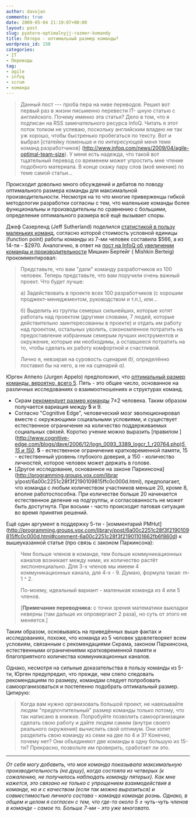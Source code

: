 ```yaml
---
author: davojan
comments: true
date: 2009-05-04 21:19:07+00:00
layout: post
slug: pyatero-optimalnyjj-razmer-komandy
title: Пятеро - оптимальный размер команды?
wordpress_id: 150
categories:
- IT
- Переводы
tag:
- agile
- infoq
- scrum
- команда
---
```


> Данный пост --- проба пера на ниве переводов. Решил вот первый раз в жизни письменно перевести
> IT- шную статью с английского. Почему именно эта статья? Дело в том, что я подписан на RSS
> замечательного ресурса InfoQ. Читать я этот поток толком не успеваю, поскольку английским владею
> не так уж хорошо, чтобы быстренько пробегаться по тексту. Вот и выбрал [статейку поменьше и по
> интересующей меня теме команд разработчиков]
> (http://www.infoq.com/news/2009/04/agile-optimal-team-size). У меня есть надежда, что такой вот
> тщательный перевод со временем может упростить мне чтение подобного материала. В конце скажу пару
> слов (моё мнение) по теме самой статьи...

Происходит довольно много обсуждений и дебатов по поводу оптимального размера команды для
максимальной производительности. Несмотря на то что многие приверженцы гибкой методологии
разработки согласны с тем, что маленькие команды более функциональны и производительны по сравнению
с большими, определение оптимального размера всё ещё вызывает споры.<!--more-->

Джеф Сазерленд (Jeff Sutherland) поделился [статистикой в пользу маленьких
команд](http://jeffsutherland.com/2003/02/scrum-keep-team-size-under-7.html), согласно которой
стоимость условной единицы (function point) работы команды из 7-ми человек составила $566, а из
14-ти - $2970. Аналогично, в ответ на [пост на InfoQ об увеличении команды и
производительности](http://www.infoq.com/news/2007/11/team-growth-and-productivity) Мишкин Бертейг
( Mishkin Berteig) прокомментировал:

> Представьте, что вам "дали" команду разработчиков из 100 человек. Теперь представьте, что вам
> поручили очень важный проект. Что будет лучше:
>
> а) Задействовать в проекте всех 100 разработчиков (с хорошим проджект-менеджментом, руководством
>    и т.п.), или...
>
> б) Выделить из группы семерых сильнейших, которые хотят работать над проектом (другими словами, 7
>   людей, которые действительно заинтересованны в проекте) и отдать им работу над проектом,
>   остальных уволить, сэкономленное потратить на предоставление избранным семерым лучших
>   инструментов и окружение, которые им необходимы, а оставшееся потратить на то, чтобы сделать их
>   работу комфортной и счастливой.
>
> Лично я, невзирая на суровость сценария _б)_, определённо поставил бы на него, а не на сценарий
> _а)_.

Юрген Аппело (Jurgen Appelo) предположил, что [оптимальный размер команды, вероятно, всего
5](http://www.noop.nl/2009/04/the-optimal-team-size-is-five.html). Пять - это общее число,
основанное на различных исследованиях о взаимоотношениях и структурах команд.
	
  * Скрам [рекомендует размер команды](http://www.infoq.com/news/2007/07/agile_team_size) 7±2
    человека. Таким образом получается вариация между **5** и 9.
  * Согласно "Cognitive Edge", человеческий мозг эволюционировал вместе с окружающими социальными
    условиями, и существует естественное ограничение на количество поддерживаемых социальных
    связей. Коротко учение можно выразить [правилом ]
    (http://www.cognitive-edge.com/blogs/dave/2006/12/logn_0093_3389_logcr_1_r20764.php)_[5, 15 и 150](http://www.cognitive-edge.com/blogs/dave/2006/12/logn_0093_3389_logcr_1_r20764.php)_. **5** - естественное ограничение кратковременной памяти, 15 - естественный уровень глубокого доверия, а 150 - количество личностей, которое человек может держать в голове.
  * [Другое исследование, основанное на законе Паркинсона](http://programming.groups.vox.com/librar
    y/post/6a00c2251c28f3f2190109815ffc0c000d.html), предполагает, что команда с любым количеством
    участников меньше 20, кроме 8, вполне работоспособна. При количестве больше 20 начинается
    естественное деление на подгруппы, и согласованность не может быть достугнута. При восьми -
    часто происходит патовая ситуация во время принятия решений.

Ещё один аргумент в поддержку 5-ти - [комментарий PMHut]
(http://programming.groups.vox.com/library/post/6a00c2251c28f3f2190109815ffc0c000d.html#comment-6a00c2251c28f3f21901101662fb6f860d)
к вышеуказанной статье (про связь с законом Паркинсона):

> Чем больше членов в команде, тем больше коммуникационных каналов возникает между ними, их
> количество растёт экспоненциально. Для 3-х членов мы имеем 4 коммуникационных канала, для 4-х -
> 9. Думаю, формула такая: m-1 ^ 2.
> 
> По-моему, идеальный вариант - маленькая команда из 4 или 5 членов.
> 
> [__Примечание переводчика:__ с точки зрения математики выкладки неверны (там дальше их
> опровергают 2 раза), но суть от этого не меняется.]

Таким образом, основываясь на приведённых выше фактах и исследованиях, похоже, что команда из 5
человек удовлетворяет всем условиям, связанным с рекомендациями Скрама, законом Паркинсона,
естественными ограничениями кратковременной памяти и благоприятного количества коммуникационных
каналов.

Однако, несмотря на сильные доказательства в пользу команды из 5-ти, Юрген предупредил, что прежде,
чем слепо следовать рекомендациям по размеру, командам следует попробовать самоорганизоваться и
постепенно подобрать оптимальный размер. Цитирую:

> Когда вам нужно организовать большой проект, не навязывайте людям "предпочтительный" размер
> команды только потому, что так написано в книжке. Попробуйте позволить самоорганизации сделать
> свою работу и дайте людям самим (внутри своего реального окружения) вычислить свой оптимум. Они
> хотят разделить свою команду из семи на две по 4 и 3? Конечно, почему нет? Они объединяют две
> команды в одну большую из 15-ти? Прекрасно, позвольте им проверить, сработает ли это.

----

_От себя могу добавить, что моя команда показывала максимальную производительность (на душу), когда
состояла из четверых (к сожалению, не получилось наблюдать команду пятерых). Как мне кажется, это
связано не только с упрощением взаимодействия в команде, но и с качеством (если так можно
выразиться) и совместимостью личного состава - команда команде рознь. Однако, в общем и целом я
согласен с тем, что где-то около 5 ± чуть-чуть членов в команде - самое то. Больше 7-ми - это уже
многовато._
